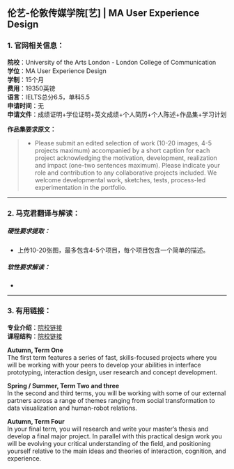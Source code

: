 ## 伦艺-伦敦传媒学院[艺] | MA User Experience Design


### 1. 官网相关信息：

**院校**：University of the Arts London - London College of Communication  
**学位**：MA User Experience Design   
**学制**：15个月  
**费用**：19350英镑  
**语言**：IELTS总分6.5，单科5.5     
**申请时间**：无  
**申请文件**：成绩证明+学位证明+英文成绩+个人简历+个人陈述+作品集+学习计划

**作品集要求原文：**   

> -	Please submit an edited selection of work (10-20 images, 4-5 projects maximum) accompanied by a short caption for each project acknowledging the motivation, development, realization and impact (one-two sentences maximum). Please indicate your role and contribution to any collaborative projects included. We welcome developmental work, sketches, tests, process-led experimentation in the portfolio.





---


### 2. 马克君翻译与解读：

##### 硬性要求提取：
- 上传10-20张图，最多包含4-5个项目，每个项目包含一个简单的描述。


##### 软性要求解读：
- 


---


### 3. 有用链接：

**专业介绍**：[院校链接](http://www.arts.ac.uk/lcc/courses/postgraduate/ma-user-experience-design/)  
**课程结构**：[院校链接](http://www.arts.ac.uk/lcc/courses/postgraduate/ma-user-experience-design/) 

**Autumn, Term One**  
The first term features a series of fast, skills-focused projects where you will be working with your peers to develop your abilities in interface prototyping, interaction design, user research and concept development.

**Spring / Summer, Term Two and three**  
In the second and third terms, you will be working with some of our external partners across a range of themes ranging from social transformation to data visualization and human-robot relations.
  
**Autumn, Term Four**  
In your final term, you will research and write your master’s thesis and develop a final major project. In parallel with this practical design work you will be evolving your critical understanding of the field, and positioning yourself relative to the main ideas and theories of interaction, cognition, and experience.

 
